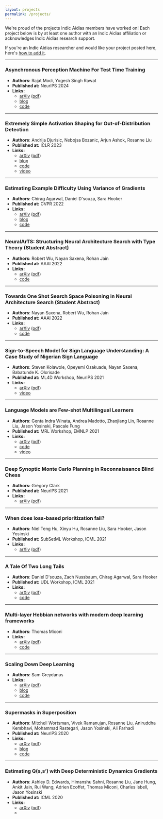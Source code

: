 ```yaml
---
layout: projects
permalink: /projects/
---
```



We're proud of the projects Indic Aidias members have worked on! Each project below is by at least one author with an Indic Aidias affiliation or acknowledges Indic Aidias research support.

If you're an Indic Aidias researcher and would like your project posted here, here's [how to add it](/wiki/add-your-paper-projects-page/).

---

### Asynchronous Perception Machine For Test Time Training

* **Authors:** Rajat Modi, Yogesh Singh Rawat
* **Published at:** NeurIPS 2024
* **Links:**
    * [arXiv](https://arxiv.org/abs/2410.20535) ([pdf](https://arxiv.org/pdf/2410.20535))
    * [blog](https://rajatmodi62.github.io/2024/10/26/hinton_apm-copy/)
    * [code](https://github.com/rajatmodi62/apm)

---

### Extremely Simple Activation Shaping for Out-of-Distribution Detection

* **Authors:** Andrija Djurisic, Nebojsa Bozanic, Arjun Ashok, Rosanne Liu
* **Published at:** ICLR 2023
* **Links:**
    * [arXiv](https://arxiv.org/abs/2209.09858) ([pdf](https://arxiv.org/pdf/2209.09858))
    * [blog](https://andrijazz.github.io/ash/)
    * [code](https://github.com/andrijazz/ash)
    * [video](https://www.youtube.com/watch?v=yhsXQJUbGsU)

---

### Estimating Example Difficulty Using Variance of Gradients

* **Authors:** Chirag Agarwal, Daniel D'souza, Sara Hooker
* **Published at:** CVPR 2022
* **Links:**
    * [arXiv](https://arxiv.org/pdf/2008.11600) ([pdf](https://arxiv.org/pdf/2008.11600))
    * [blog](https://varianceofgradients.github.io/)
    * [code](https://github.com/chirag126/VOG)

---

### NeuralArTS: Structuring Neural Architecture Search with Type Theory (Student Abstract)

* **Authors:** Robert Wu, Nayan Saxena, Rohan Jain
* **Published at:** AAAI 2022
* **Links:**
    * [arXiv](https://arxiv.org/abs/2110.08710) ([pdf](https://arxiv.org/pdf/2110.08710.pdf))
    * [code](https://github.com/rusbridger/enas_types)

---

### Towards One Shot Search Space Poisoning in Neural Architecture Search (Student Abstract)

* **Authors:** Nayan Saxena, Robert Wu, Rohan Jain
* **Published at:** AAAI 2022
* **Links:**
    * [arXiv](https://arxiv.org/abs/2111.07138) ([pdf](https://arxiv.org/pdf/2111.07138.pdf))
    * [code](https://github.com/rusbridger/ENAS-Experiments)

---

### Sign-to-Speech Model for Sign Language Understanding: A Case Study of Nigerian Sign Language

* **Authors:** Steven Kolawole, Opeyemi Osakuade, Nayan Saxena, Babatunde K. Olorisade
* **Published at:** ML4D Workshop, NeurIPS 2021
* **Links:**
    * [arXiv](http://arxiv.org/abs/2111.00995) ([pdf](https://arxiv.org/pdf/2111.00995.pdf))
    * [video](https://recorder-v3.slideslive.com/?share=55421&s=962bef01-2f2b-4b72-843c-d0796f80abbb)

---

### Language Models are Few-shot Multilingual Learners

* **Authors:** Genta Indra Winata, Andrea Madotto, Zhaojiang Lin, Rosanne Liu, Jason Yosinski, Pascale Fung
* **Published at:** MRL Workshop, EMNLP 2021
* **Links:**
    * [arXiv](https://arxiv.org/abs/2109.07684) ([pdf](https://arxiv.org/pdf/2109.07684.pdf))
    * [code](https://github.com/gentaiscool/few-shot-lm)
    * [video](https://screencast-o-matic.com/watch/cr6l1TVXu2V)

---

### Deep Synoptic Monte Carlo Planning in Reconnaissance Blind Chess

* **Authors:** Gregory Clark
* **Published at:** NeurIPS 2021
* **Links:**
    * [arXiv](https://arxiv.org/abs/2110.01810) ([pdf](https://arxiv.org/pdf/2110.01810.pdf))

---

### When does loss-based prioritization fail?

* **Authors:** Niel Teng Hu, Xinyu Hu, Rosanne Liu, Sara Hooker, Jason Yosinski
* **Published at:** SubSetML Workshop, ICML 2021
* **Links:**
    * [arXiv](https://arxiv.org/abs/2107.07741) ([pdf](https://arxiv.org/pdf/2107.07741.pdf))

---

### A Tale Of Two Long Tails

* **Authors:** Daniel D'souza, Zach Nussbaum, Chirag Agarwal, Sara Hooker
* **Published at:** UDL Workshop, ICML 2021
* **Links:**
    * [arXiv](https://arxiv.org/abs/2107.13098) ([pdf](https://arxiv.org/pdf/2107.13098.pdf))
    * [code](https://github.com/dsouzadaniel/long_tail)

---

### Multi-layer Hebbian networks with modern deep learning frameworks

* **Authors:** Thomas Miconi
* **Links:**
    * [arXiv](https://arxiv.org/abs/2107.01729) ([pdf](https://arxiv.org/pdf/2107.01729.pdf))
    * [code](https://github.com/ThomasMiconi/HebbianCNNPyTorch)

---

### Scaling Down Deep Learning

* **Authors:** Sam Greydanus
* **Links:**
    * [arXiv](https://arxiv.org/abs/2011.14439) ([pdf](https://arxiv.org/pdf/2011.14439.pdf))
    * [blog](https://greydanus.github.io/2020/12/01/scaling-down/)
    * [code](https://github.com/greydanus/mnist1d)

---

### Supermasks in Superposition

* **Authors:** Mitchell Wortsman, Vivek Ramanujan, Rosanne Liu, Aniruddha Kembhavi, Mohammad Rastegari, Jason Yosinski, Ali Farhadi
* **Published at:** NeurIPS 2020
* **Links:**
    * [arXiv](https://arxiv.org/abs/2006.14769) ([pdf](https://arxiv.org/pdf/2006.14769.pdf))
    * [blog](https://mitchellnw.github.io/blog/2020/supsup/)
    * [code](https://github.com/RAIVNLab/supsup)

---

### Estimating Q(s,s’) with Deep Deterministic Dynamics Gradients

* **Authors:** Ashley D. Edwards, Himanshu Sahni, Rosanne Liu, Jane Hung, Ankit Jain, Rui Wang, Adrien Ecoffet, Thomas Miconi, Charles Isbell, Jason Yosinski
* **Published at:** ICML 2020
* **Links:**
    * [arXiv](https://arxiv.org/abs/2002.09505) ([pdf](https://arxiv.org/pdf/2002.09505.pdf))
    *